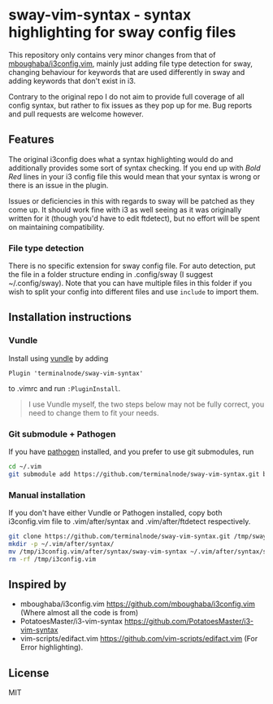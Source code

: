 # sway-vim-syntax - syntax highlighting for sway config files

This repository only contains very minor changes from that of [mboughaba/i3config.vim](https://github.com/mboughaba/i3config.vim/), mainly just adding file type detection for sway, changing behaviour for keywords that are used differently in sway and adding keywords that don't exist in i3.

Contrary to the original repo I do not aim to provide full coverage of all config syntax, but rather to fix issues as they pop up for me. Bug reports and pull requests are welcome however.

## Features

The original i3config does what a syntax highlighting would do and additionally provides some sort of syntax checking. If you end up with *Bold Red* lines in your i3 config file this would mean that your syntax is wrong or there is an issue in the plugin.

Issues or deficiencies in this with regards to sway will be patched as they come up. It should work fine with i3 as well seeing as it was originally written for it (though you'd have to edit ftdetect), but no effort will be spent on maintaining compatibility. 

### File type detection

There is no specific extension for sway config file. For auto detection, put the file in a folder structure ending in .config/sway (I suggest ~/.config/sway). Note that you can have multiple files in this folder if you wish to split your config into different files and use `include` to import them.

## Installation instructions

### Vundle

Install using [vundle](https://github.com/gmarik/Vundle.vim) by adding

```vim
Plugin 'terminalnode/sway-vim-syntax'
```

to .vimrc and run `:PluginInstall`.

> I use Vundle myself, the two steps below may not be fully correct,
you need to change them to fit your needs.

### Git submodule + Pathogen

If you have [pathogen](https://github.com/tpope/vim-pathogen) installed,
and you prefer to use git submodules, run

```sh
cd ~/.vim
git submodule add https://github.com/terminalnode/sway-vim-syntax.git bundle/syntax/
```

### Manual installation

If you don't have either Vundle or Pathogen installed, copy both i3config.vim file
to .vim/after/syntax and .vim/after/ftdetect respectively.

```sh
git clone https://github.com/terminalnode/sway-vim-syntax.git /tmp/sway-vim-syntax
mkdir -p ~/.vim/after/syntax/
mv /tmp/i3config.vim/after/syntax/sway-vim-syntax ~/.vim/after/syntax/sway-vim-syntax
rm -rf /tmp/i3config.vim
```

## Inspired by
+ mboughaba/i3config.vim
 <https://github.com/mboughaba/i3config.vim> (Where almost all the code is from)
+ PotatoesMaster/i3-vim-syntax
  <https://github.com/PotatoesMaster/i3-vim-syntax>
+ vim-scripts/edifact.vim
  <https://github.com/vim-scripts/edifact.vim> (For Error highlighting).

## License

MIT
